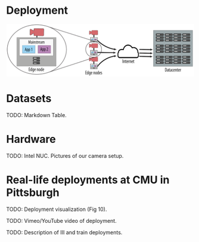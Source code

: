 # Deployment

![Mainstream Architecture](images/mainstream-environment.png)

# Datasets

TODO: Markdown Table.

# Hardware

TODO: Intel NUC. Pictures of our camera setup.

# Real-life deployments at CMU in Pittsburgh

TODO: Deployment visualization (Fig 10).

TODO: Vimeo/YouTube video of deployment.

TODO: Description of III and train deployments.
